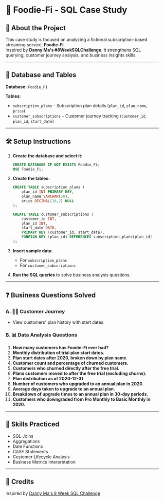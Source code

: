 # 🍔 Foodie-Fi - SQL Case Study

## 🚀 About the Project
This case study is focused on analyzing a fictional subscription-based streaming service, **Foodie-Fi**.  
Inspired by **Danny Ma's #8WeekSQLChallenge**, it strengthens SQL querying, customer journey analysis, and business insights skills.

---

## 📂 Database and Tables
**Database:** `Foodie_Fi`

**Tables:**
- `subscription_plans` – Subscription plan details (`plan_id`, `plan_name`, `price`)
- `customer_subscriptions` – Customer journey tracking (`customer_id`, `plan_id`, `start_date`)

---

## 🛠️ Setup Instructions

1. **Create the database and select it:**
    ```sql
    CREATE DATABASE IF NOT EXISTS Foodie_Fi;
    USE Foodie_Fi;
    ```

2. **Create the tables:**
    ```sql
    CREATE TABLE subscription_plans (
        plan_id INT PRIMARY KEY,
        plan_name VARCHAR(50),
        price DECIMAL(10,2) NULL
    );

    CREATE TABLE customer_subscriptions (
        customer_id INT,
        plan_id INT,
        start_date DATE,
        PRIMARY KEY (customer_id, start_date),
        FOREIGN KEY (plan_id) REFERENCES subscription_plans(plan_id)
    );
    ```

3. **Insert sample data**:
    - For `subscription_plans`
    - For `customer_subscriptions`

4. **Run the SQL queries** to solve business analysis questions.

---

## ❓ Business Questions Solved

### A. 🧑‍💻 Customer Journey
- View customers' plan history with start dates.

### B. 📊 Data Analysis Questions
1. **How many customers has Foodie-Fi ever had?**
2. **Monthly distribution of trial plan start dates.**
3. **Plan start dates after 2020, broken down by plan name.**
4. **Customer count and percentage of churned customers.**
5. **Customers who churned directly after the free trial.**
6. **Plans customers moved to after the free trial (excluding churns).**
7. **Plan distribution as of 2020-12-31.**
8. **Number of customers who upgraded to an annual plan in 2020.**
9. **Average days taken to upgrade to an annual plan.**
10. **Breakdown of upgrade times to an annual plan in 30-day periods.**
11. **Customers who downgraded from Pro Monthly to Basic Monthly in 2020.**

---

## 🧠 Skills Practiced
- SQL Joins
- Aggregations
- Date Functions
- CASE Statements
- Customer Lifecycle Analysis
- Business Metrics Interpretation

---

## 📢 Credits
Inspired by [Danny Ma's 8 Week SQL Challenge](https://8weeksqlchallenge.com/)
